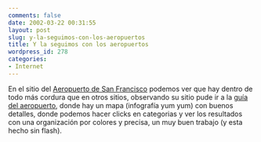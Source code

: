 ```yaml
---
comments: false
date: 2002-03-22 00:31:55
layout: post
slug: y-la-seguimos-con-los-aeropuertos
title: Y la seguimos con los aeropuertos
wordpress_id: 278
categories:
- Internet
---
```


En el sitio del [Aeropuerto de San Francisco](http://www.flysfo.com) podemos ver que hay dentro de todo más cordura que en otros sitios, observando su sitio pude ir a la [guía del aeropuerto](http://www.flysfo.com/guide_nonflash/index.html), donde hay un mapa (infografía yum yum) con buenos detalles, donde podemos hacer clicks en categorias y ver los resultados con una organización por colores y precisa, un  muy buen trabajo (y esta hecho sin flash).




 
